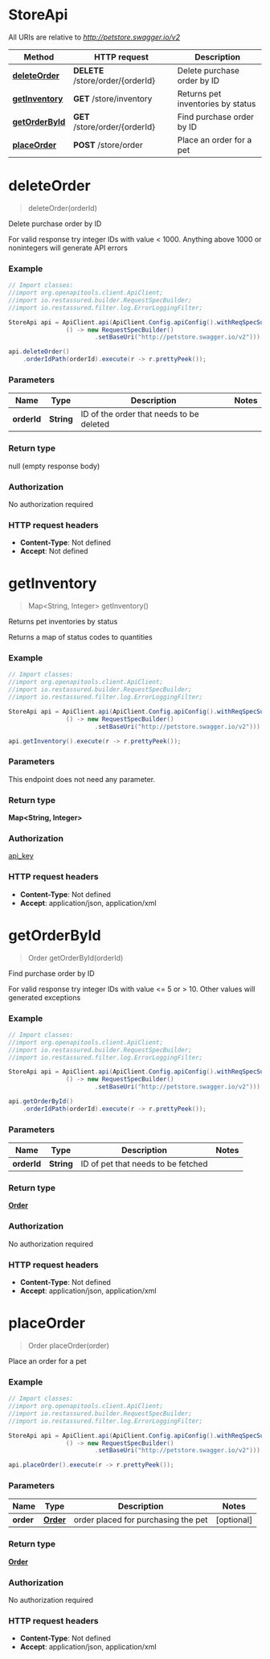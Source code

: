 # StoreApi

All URIs are relative to *http://petstore.swagger.io/v2*

Method | HTTP request | Description
------------- | ------------- | -------------
[**deleteOrder**](StoreApi.md#deleteOrder) | **DELETE** /store/order/{orderId} | Delete purchase order by ID
[**getInventory**](StoreApi.md#getInventory) | **GET** /store/inventory | Returns pet inventories by status
[**getOrderById**](StoreApi.md#getOrderById) | **GET** /store/order/{orderId} | Find purchase order by ID
[**placeOrder**](StoreApi.md#placeOrder) | **POST** /store/order | Place an order for a pet


<a name="deleteOrder"></a>
# **deleteOrder**
> deleteOrder(orderId)

Delete purchase order by ID

For valid response try integer IDs with value &lt; 1000. Anything above 1000 or nonintegers will generate API errors

### Example
```java
// Import classes:
//import org.openapitools.client.ApiClient;
//import io.restassured.builder.RequestSpecBuilder;
//import io.restassured.filter.log.ErrorLoggingFilter;

StoreApi api = ApiClient.api(ApiClient.Config.apiConfig().withReqSpecSupplier(
                () -> new RequestSpecBuilder()
                        .setBaseUri("http://petstore.swagger.io/v2"))).store();

api.deleteOrder()
    .orderIdPath(orderId).execute(r -> r.prettyPeek());
```

### Parameters

Name | Type | Description  | Notes
------------- | ------------- | ------------- | -------------
 **orderId** | **String**| ID of the order that needs to be deleted |

### Return type

null (empty response body)

### Authorization

No authorization required

### HTTP request headers

 - **Content-Type**: Not defined
 - **Accept**: Not defined

<a name="getInventory"></a>
# **getInventory**
> Map&lt;String, Integer&gt; getInventory()

Returns pet inventories by status

Returns a map of status codes to quantities

### Example
```java
// Import classes:
//import org.openapitools.client.ApiClient;
//import io.restassured.builder.RequestSpecBuilder;
//import io.restassured.filter.log.ErrorLoggingFilter;

StoreApi api = ApiClient.api(ApiClient.Config.apiConfig().withReqSpecSupplier(
                () -> new RequestSpecBuilder()
                        .setBaseUri("http://petstore.swagger.io/v2"))).store();

api.getInventory().execute(r -> r.prettyPeek());
```

### Parameters
This endpoint does not need any parameter.

### Return type

**Map&lt;String, Integer&gt;**

### Authorization

[api_key](../README.md#api_key)

### HTTP request headers

 - **Content-Type**: Not defined
 - **Accept**: application/json, application/xml

<a name="getOrderById"></a>
# **getOrderById**
> Order getOrderById(orderId)

Find purchase order by ID

For valid response try integer IDs with value &lt;&#x3D; 5 or &gt; 10. Other values will generated exceptions

### Example
```java
// Import classes:
//import org.openapitools.client.ApiClient;
//import io.restassured.builder.RequestSpecBuilder;
//import io.restassured.filter.log.ErrorLoggingFilter;

StoreApi api = ApiClient.api(ApiClient.Config.apiConfig().withReqSpecSupplier(
                () -> new RequestSpecBuilder()
                        .setBaseUri("http://petstore.swagger.io/v2"))).store();

api.getOrderById()
    .orderIdPath(orderId).execute(r -> r.prettyPeek());
```

### Parameters

Name | Type | Description  | Notes
------------- | ------------- | ------------- | -------------
 **orderId** | **String**| ID of pet that needs to be fetched |

### Return type

[**Order**](Order.md)

### Authorization

No authorization required

### HTTP request headers

 - **Content-Type**: Not defined
 - **Accept**: application/json, application/xml

<a name="placeOrder"></a>
# **placeOrder**
> Order placeOrder(order)

Place an order for a pet

### Example
```java
// Import classes:
//import org.openapitools.client.ApiClient;
//import io.restassured.builder.RequestSpecBuilder;
//import io.restassured.filter.log.ErrorLoggingFilter;

StoreApi api = ApiClient.api(ApiClient.Config.apiConfig().withReqSpecSupplier(
                () -> new RequestSpecBuilder()
                        .setBaseUri("http://petstore.swagger.io/v2"))).store();

api.placeOrder().execute(r -> r.prettyPeek());
```

### Parameters

Name | Type | Description  | Notes
------------- | ------------- | ------------- | -------------
 **order** | [**Order**](Order.md)| order placed for purchasing the pet | [optional]

### Return type

[**Order**](Order.md)

### Authorization

No authorization required

### HTTP request headers

 - **Content-Type**: Not defined
 - **Accept**: application/json, application/xml

